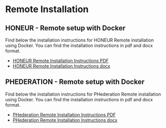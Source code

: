 # Remote Installation

## HONEUR - Remote setup with Docker

Find below the installation instructions for HONEUR Remote installation using Docker. You can find the installation instructions in pdf and docx format.

- [HONEUR Remote Installation Instructions PDF](https://github.com/solventrix/HONEUR-Setup/releases/latest/download/PHEDERATION.local.installation.instructions.pdf)
- [HONEUR Remote Installation Instructions docx](https://github.com/solventrix/HONEUR-Setup/releases/latest/download/PHEDERATION.local.installation.instructions.docx)

## PHEDERATION - Remote setup with Docker

Find below the installation instructions for PHederation Remote installation using Docker. You can find the installation instructions in pdf and docx format.

- [PHederation Remote Installation Instructions PDF](https://github.com/solventrix/Honeur-Setup/releases/latest/download/PHEDERATION.local.installation.instructions.pdf)
- [PHederation Remote Installation Instructions docx](https://github.com/solventrix/Honeur-Setup/releases/latest/download/PHEDERATION.local.installation.instructions.docx)